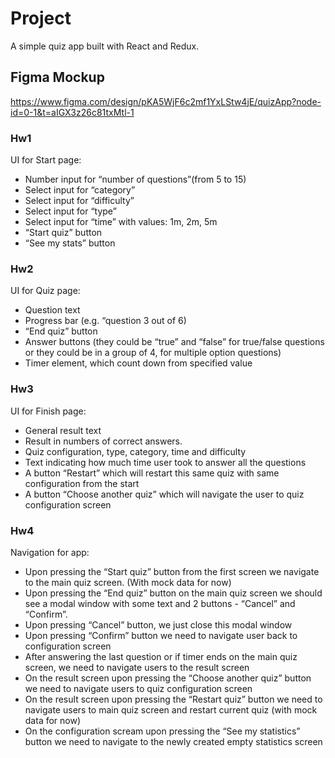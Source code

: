 # Project
A simple quiz app built with React and Redux. 

## Figma Mockup
https://www.figma.com/design/pKA5WjF6c2mf1YxLStw4jE/quizApp?node-id=0-1&t=aIGX3z26c81txMtl-1

### Hw1
UI for Start page:
+ Number input for “number of questions”(from 5 to 15)
+ Select input for “category”
+ Select input for “difficulty”
+ Select input for “type”
+ Select input for “time” with values: 1m, 2m, 5m
+ “Start quiz” button
+ “See my stats” button
### Hw2
UI for Quiz page:
+ Question text
+ Progress bar (e.g. “question 3 out of 6)
+ “End quiz” button
+ Answer buttons (they could be “true” and “false” for true/false questions or they could be in a group of 4, for multiple option questions)
+ Timer element, which count down from specified value

### Hw3
UI for Finish page:
+ General result text
+ Result in numbers of correct answers. 
+ Quiz configuration, type, category, time and difficulty
+ Text indicating how much time user took to answer all the questions
+ A button “Restart” which will restart this same quiz with same configuration from the start
+ A button “Choose another quiz” which will navigate the user to quiz configuration screen

### Hw4
Navigation for app:
+ Upon pressing the “Start quiz” button from the first screen we navigate to the main quiz screen. (With mock data for now)
+ Upon pressing the “End quiz” button on the main quiz screen we should see a modal window with some text and 2 buttons - “Cancel” and “Confirm”.
+ Upon pressing “Cancel” button, we just close this modal window
+ Upon pressing “Confirm” button we need to navigate user back to configuration screen
+ After answering the last question or if timer ends on the main quiz screen, we need to navigate users to the result screen
+ On the result screen upon pressing the “Choose another quiz” button we need to navigate users to quiz configuration screen
+ On the result screen upon pressing the “Restart quiz” button we need to navigate users to main quiz screen and restart current quiz (with mock data for now)
+ On the configuration scream upon pressing the “See my statistics” button we need to navigate to the newly created empty statistics screen
